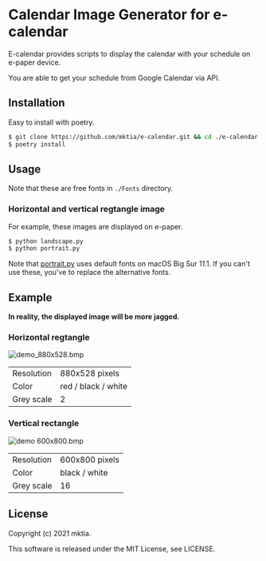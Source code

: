 # Calendar Image Generator for e-calendar

E-calendar provides scripts to display the calendar with your schedule on e-paper device.

You are able to get your schedule from Google Calendar via API.

## Installation

Easy to install with poetry.

```zsh
$ git clone https://github.com/mktia/e-calendar.git && cd ./e-calendar
$ poetry install
```

## Usage

Note that these are free fonts in `./Fonts` directory.

### Horizontal and vertical regtangle image

For example, these images are displayed on e-paper.

```zsh
$ python landscape.py
$ python portrait.py
```

Note that [portrait.py](portrait.py) uses default fonts on macOS Big Sur 11.1. If you can't use these, you've to replace the alternative fonts.

## Example

**In reality, the displayed image will be more jagged.**

### Horizontal regtangle

![demo_880x528.bmp](./demo_880x528.bmp)

|            |                     |
| ---------- | ------------------- |
| Resolution | 880x528 pixels      |
| Color      | red / black / white |
| Grey scale | 2                   |

### Vertical rectangle

![demo 600x800.bmp](./demo_600x800.bmp)

|            |                |
| ---------- | -------------- |
| Resolution | 600x800 pixels |
| Color      | black / white  |
| Grey scale | 16             |

## License

Copyright (c) 2021 mktia.

This software is released under the MIT License, see LICENSE.